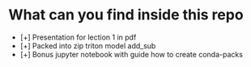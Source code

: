 # What can you find inside this repo

- [+] Presentation for lection 1 in pdf
- [+] Packed into zip triton model add_sub
- [+] Bonus jupyter notebook with guide how to create conda-packs
